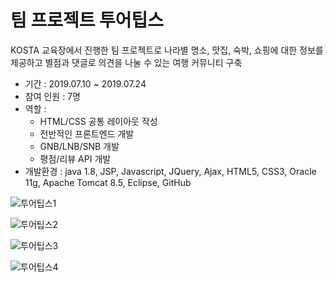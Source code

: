 # 팀 프로젝트 투어팁스
KOSTA 교육장에서 진행한 팀 프로젝트로 나라별 명소, 맛집, 숙박, 쇼핑에 대한 정보를 제공하고 별점과 댓글로 의견을 나눌 수 있는 여행 커뮤니티 구축

- 기간 : 2019.07.10 ~ 2019.07.24
- 참여 인원 : 7명
- 역할 :
  - HTML/CSS 공통 레이아웃 작성
  - 전반적인 프론트엔드 개발
  - GNB/LNB/SNB 개발
  - 평점/리뷰 API 개발
- 개발환경 : java 1.8, JSP, Javascript, JQuery, Ajax, HTML5, CSS3, Oracle 11g, Apache Tomcat 8.5, Eclipse, GitHub

![투어팁스1](https://user-images.githubusercontent.com/35294456/104558403-14d45c00-5686-11eb-8b9b-4326d8c5e1b1.jpg)

![투어팁스2](https://user-images.githubusercontent.com/35294456/104558408-169e1f80-5686-11eb-96ce-54caa8222b7f.jpg)

![투어팁스3](https://user-images.githubusercontent.com/35294456/104558410-1736b600-5686-11eb-934d-1ed962ab0c33.jpg)

![투어팁스4](https://user-images.githubusercontent.com/35294456/104554512-a391aa80-567f-11eb-935b-a6c56fb9fcd1.jpg)
